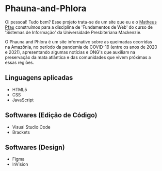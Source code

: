 # Phauna-and-Phlora

Oi pessoal! Tudo bem? Esse projeto trata-se de um site que eu e o [Matheus Pfau](https://github.com/Matheuspfau2002) construímos para a disciplina de 'Fundamentos de Web' do curso de 'Sistemas de Informação' da Universidade Presbiteriana Mackenzie.

O Phauna and Phlora é um site informativo sobre as queimadas ocorridas na Amazônia, no período da pandemia de COVID-19 (entre os anos de 2020 e 2021), apresentando algumas notícias e ONG's que auxiliam na preservação da mata atlântica e das comunidades que vivem próximas a essas regiões.

## Linguagens aplicadas

* HTML5
* CSS
* JavaScript

## Softwares (Edição de Código)

* Visual Studio Code
* Brackets 

## Softwares (Design)

* Figma
* InVision
